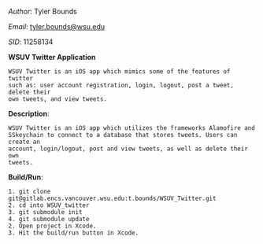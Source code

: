 *Author*: Tyler Bounds
  
*Email*:  tyler.bounds@wsu.edu
  
*SID*:	11258134

**WSUV Twitter Application**
  
	WSUV Twitter is an iOS app which mimics some of the features of twitter 
	such as: user account registration, login, logout, post a tweet, delete their
	own tweets, and view tweets. 
  
  
**Description**: 

    WSUV Twitter is an iOS app which utilizes the frameworks Alamofire and 
    SSkeychain to connect to a database that stores tweets. Users can create an
    account, login/logout, post and view tweets, as well as delete their own 
    tweets.
    
         

**Build/Run**:

	1. git clone git@gitlab.encs.vancouver.wsu.edu:t.bounds/WSUV_Twitter.git
	2. cd into WSUV_twitter
	3. git submodule init
	4. git submodule update
	2. Open project in Xcode.
	3. Hit the build/run button in Xcode.